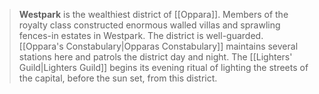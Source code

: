 > **Westpark** is the wealthiest district of [[Oppara]]. Members of the royalty class constructed enormous walled villas and sprawling fences-in estates in Westpark. The district is well-guarded. [[Oppara's Constabulary|Opparas Constabulary]] maintains several stations here and patrols the district day and night. The [[Lighters' Guild|Lighters Guild]] begins its evening ritual of lighting the streets of the capital, before the sun set, from this district.








